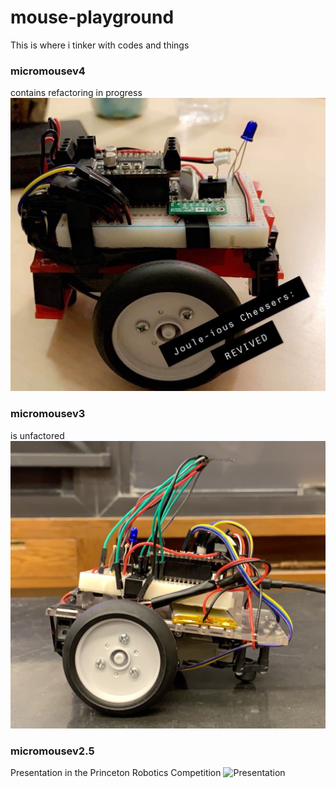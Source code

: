# mouse-playground
This is where i tinker with codes and things



### micromousev4
contains refactoring in progress
![micromousev4](v4.JPG)


### micromousev3
is unfactored
![micromousev3](v3.JPG)


### micromousev2.5
Presentation in the Princeton Robotics Competition
![Presentation](https://docs.google.com/presentation/d/e/2PACX-1vRmKZZ2PW_-o9xLDN1NAsdW3hXzG4MQ08VfPEJ-5xF3u4-M8VZdmCVfXCXEKklHrAhLLdyRqovCXkUB/embed?start=false&loop=true&delayms=5000)


